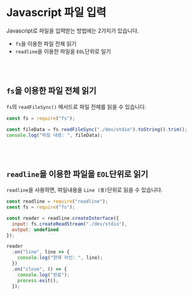# Javascript 파일 입력

Javascript로 파일을 입력받는 방법에는 2가지가 있습니다.

* ``fs``을 이용한 파일 전체 읽기
* ``readline``을 이용한 파일을 ``EOL``단위로 일기


<br/><br/>


## ``fs``을 이용한 파일 전체 읽기

``fs``의 ``readFileSync()`` 메서드로 파일 전체를 읽을 수 있습니다.

```javascript
const fs = require("fs");

const fileData = fs.readFileSync("./dev/stdio").toString().trim();
console.log("파일 내용: ", fileData);
```


<br/><br/>


## ``readline``을 이용한 파일을 ``EOL``단위로 읽기

``readline``을 사용하면, 파일내용을 ``Line (줄)``단위로 읽을 수 있습니다.

```javascript
const readline = require("readline");
const fs = require("fs");

const reader = readline.createInterface({
  input: fs.createReadStream("./dev/stdio"),
  output: undefined
});

reader
  .on("line", line => {
    console.log("현재 라인: ", line);
  })
  .on("close", () => {
    console.log("완료");
    process.exit();
  });
```